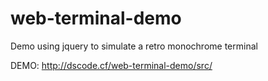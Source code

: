 # web-terminal-demo
Demo using jquery to simulate a retro monochrome terminal

DEMO: http://dscode.cf/web-terminal-demo/src/
